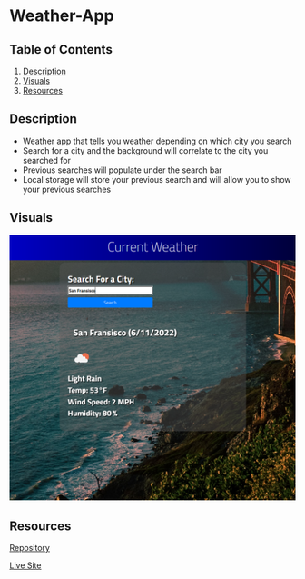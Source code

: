 # Weather-App

## Table of Contents
1. [Description](#description)
2. [Visuals](#visuals)
3. [Resources](#resources)

## Description
- Weather app that tells you weather depending on which city you search
- Search for a city and the background will correlate to the city you searched for
- Previous searches will populate under the search bar
- Local storage will store your previous search and will allow you to show your previous searches


## Visuals
![PNG](./assets/newweather.png)

## Resources

[Repository](https://github.com/ntraugh/Weather-App)

[Live Site](https://ntraugh.github.io/Weather-App/)